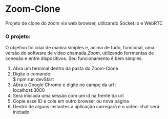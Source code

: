# Zoom-Clone
Projeto de clone do zoom via web browser, utilizando Socket.io e WebRTC

<h3>O projeto:</h3>

<p>
  O objetivo foi criar de manira simples e, acima de tudo, funcional, uma versão do software de video chamada <i>Zoom</i>, utilizando ferrmentas de conexão e entre dispositivos. Seu funcionamento é bem simples:
</p>
<ol>
<li>Abra um terminal dentro da pasta do Zoom-Clone</li>
<li> Digite o comando:</li>
 $ npm run devStart
  <li>Abra o Google Chrome e digite no campo da url :</li>
  localhost:3000
  <li>Será iniciada uma sessão com um id na frente da url</li>
  <li> Copie esse ID e cole em outro browser ou nova página </li>
  <li> Dentro de alguns instantes a aplicação carregará e o video-chat será iniciado </li>
</ol>

